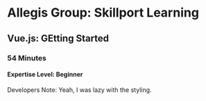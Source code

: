 # Allegis Group: Skillport Learning
## Vue.js: GEtting Started
### 54 Minutes
#### Expertise Level: Beginner

Developers Note: Yeah, I was lazy with the styling. 